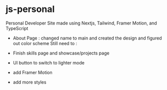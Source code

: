 # js-personal
Personal Developer Site made using Nextjs, Tailwind, Framer Motion, and TypeScript

- About Page : changed name to main and created the design and figured out color scheme 
Still need to : 

- Finish skills page and showcase/projects page 
- UI button to switch to lighter mode 
- add Framer Motion 
- add more styles 
